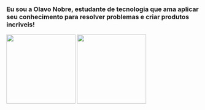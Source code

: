 ### Eu sou a Olavo Nobre, estudante de tecnologia que ama aplicar seu conhecimento para resolver problemas e criar produtos incriveis!

<div>
    <img height="180em" src="https://github-readme-stats.vercel.app/api?username=olavonobre&show_icons=true&theme=react"/>
    <img height="180em" src="https://github-readme-stats.vercel.app/api/top-langs/?username=olavonobre&layout=compact&langs_count=16&theme=react"/>
</div><br>
